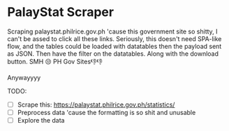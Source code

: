 # PalayStat Scraper

Scraping palaystat.philrice.gov.ph 'cause this government site so shitty, I can't be assed to click all these links. Seriously, this doesn't need SPA-like flow, and the tables could be loaded with datatables then the payload sent as JSON. Then have the filter on the datatables. Along with the download button. SMH 😒 PH Gov Sites👎👎


Anywayyyy

TODO:

* [ ] Scrape this: https://palaystat.philrice.gov.ph/statistics/
* [ ] Preprocess data 'cause the formatting is so shit and unusable
* [ ] Explore the data
